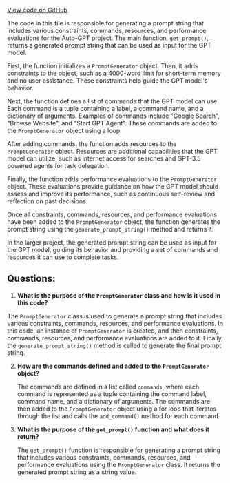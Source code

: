 [View code on GitHub](https://github.com/Significant-Gravitas/Auto-GPT/autogpt/prompt.py)

The code in this file is responsible for generating a prompt string that includes various constraints, commands, resources, and performance evaluations for the Auto-GPT project. The main function, `get_prompt()`, returns a generated prompt string that can be used as input for the GPT model.

First, the function initializes a `PromptGenerator` object. Then, it adds constraints to the object, such as a 4000-word limit for short-term memory and no user assistance. These constraints help guide the GPT model's behavior.

Next, the function defines a list of commands that the GPT model can use. Each command is a tuple containing a label, a command name, and a dictionary of arguments. Examples of commands include "Google Search", "Browse Website", and "Start GPT Agent". These commands are added to the `PromptGenerator` object using a loop.

After adding commands, the function adds resources to the `PromptGenerator` object. Resources are additional capabilities that the GPT model can utilize, such as internet access for searches and GPT-3.5 powered agents for task delegation.

Finally, the function adds performance evaluations to the `PromptGenerator` object. These evaluations provide guidance on how the GPT model should assess and improve its performance, such as continuous self-review and reflection on past decisions.

Once all constraints, commands, resources, and performance evaluations have been added to the `PromptGenerator` object, the function generates the prompt string using the `generate_prompt_string()` method and returns it.

In the larger project, the generated prompt string can be used as input for the GPT model, guiding its behavior and providing a set of commands and resources it can use to complete tasks.
## Questions: 
 1. **What is the purpose of the `PromptGenerator` class and how is it used in this code?**

   The `PromptGenerator` class is used to generate a prompt string that includes various constraints, commands, resources, and performance evaluations. In this code, an instance of `PromptGenerator` is created, and then constraints, commands, resources, and performance evaluations are added to it. Finally, the `generate_prompt_string()` method is called to generate the final prompt string.

2. **How are the commands defined and added to the `PromptGenerator` object?**

   The commands are defined in a list called `commands`, where each command is represented as a tuple containing the command label, command name, and a dictionary of arguments. The commands are then added to the `PromptGenerator` object using a for loop that iterates through the list and calls the `add_command()` method for each command.

3. **What is the purpose of the `get_prompt()` function and what does it return?**

   The `get_prompt()` function is responsible for generating a prompt string that includes various constraints, commands, resources, and performance evaluations using the `PromptGenerator` class. It returns the generated prompt string as a string value.